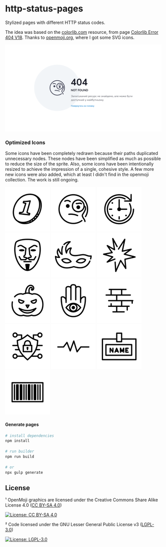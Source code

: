 # http-status-pages
Stylized pages with different HTTP status codes.

The idea was based on the [colorlib.com](https://colorlib.com/wp/cat/404-error/) resource, from page [Colorlib Error 404 V18](https://colorlib.com/etc/404/colorlib-error-404-18/). Thanks to [openmoji.org](https://openmoji.org/), where I got some SVG icons.

![Stylized page with 404 status code](.github/img/demo-404.svg)

### Optimized Icons

Some icons have been completely redrawn because their paths duplicated unnecessary nodes. These nodes have been simplified as much as possible to reduce the size of the sprite. Also, some icons have been intentionally resized to achieve the impression of a single, cohesive style. A few more new icons were also added, which at least I didn't find in the openmoji collection. The work is still ongoing.

[![openmoji icon 1FA99](src/assets/icons/optimized/1FA99.svg)](https://openmoji.org/library/emoji-1FA99/)
[![openmoji icon 1F9D0](src/assets/icons/optimized/1F9D0.svg)](https://openmoji.org/library/emoji-1F9D0/)
[![openmoji icon E0AB](src/assets/icons/optimized/E0AB.svg)](https://openmoji.org/library/emoji-E0AB/)
[![openmoji icon E145](src/assets/icons/optimized/E145.svg)](https://openmoji.org/library/emoji-E145/)
![mask svg icon](src/assets/icons/optimized/mask.svg)
[![openmoji icon 1F4A5](src/assets/icons/optimized/1F4A5.svg)](https://openmoji.org/library/emoji-1F4A5/)
[![openmoji icon 1F383](src/assets/icons/optimized/1F383.svg)](https://openmoji.org/library/emoji-1F383/)
[![openmoji icon 1FAAC](src/assets/icons/optimized/1FAAC.svg)](https://openmoji.org/library/emoji-1FAAC/)
[![openmoji icon 1F9F1](src/assets/icons/optimized/1F9F1.svg)](https://openmoji.org/library/emoji-1F9F1/)
![mask svg icon](src/assets/icons/optimized/shield-lock.svg)
[![openmoji icon E308](src/assets/icons/optimized/E308.svg)](https://openmoji.org/library/emoji-E308/)
[![openmoji icon E147](src/assets/icons/optimized/E147.svg)](https://openmoji.org/library/emoji-E147/)
[![openmoji icon E04B](src/assets/icons/optimized/E04B.svg)](https://openmoji.org/library/emoji-E04B/)

#### Generate pages

``` bash
# install dependencies
npm install

# run builder
npm run build

# or
npx gulp generate

```

## License
¹ OpenMoji graphics are licensed under the Creative Commons Share Alike License 4.0 ([CC BY-SA 4.0](https://creativecommons.org/licenses/by-sa/4.0/))

[![License: CC BY-SA 4.0](https://img.shields.io/badge/License-CC%20BY--SA%204.0-lightgrey.svg)](https://creativecommons.org/licenses/by-sa/4.0/)

² Code licensed under the GNU Lesser General Public License v3 ([LGPL-3.0](https://www.gnu.org/licenses/lgpl-3.0.en.html))

[![License: LGPL-3.0](https://img.shields.io/badge/License-LGPL%20v3-lightgrey.svg)](https://www.gnu.org/licenses/lgpl-3.0.en.html)
